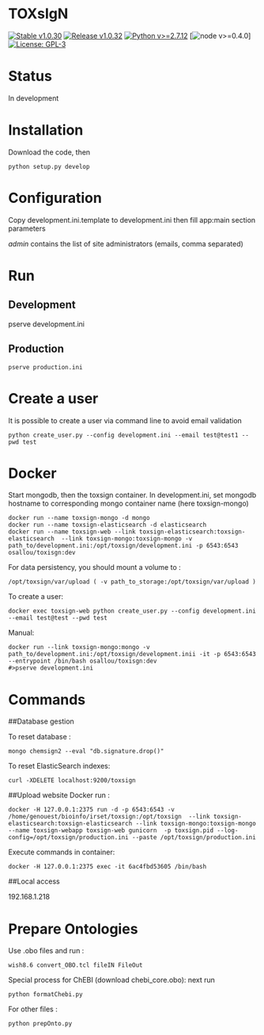 TOXsIgN
==========

[//]: # (https://rozaxe.github.io/factory/)

[![Stable v1.0.30](https://img.shields.io/badge/Stable-v0.1.0-green.svg)](https://github.com/ClementLancien/convertToEntrezGeneID)
[![Release v1.0.32](https://img.shields.io/badge/Release-v0.1.0-blue.svg)](https://github.com/ClementLancien/convertToEntrezGeneID)
[![Python v>=2.7.12](https://img.shields.io/badge/Python-v>=2.7.12-0077ea.svg)](https://www.python.org/)
[![node v>=0.4.0](https://img.shields.io/node/v/passport.svg)]
[![License: GPL-3](https://img.shields.io/aur/license/yaourt.svg)](https://opensource.org/licenses/GPL-3.0)


Status
==========

In development

Installation
==========

Download the code, then

    python setup.py develop

Configuration
==========

Copy development.ini.template to development.ini then fill app:main section parameters

*admin* contains the list of site administrators (emails, comma separated)

Run
==========

## Development

  pserve development.ini

## Production

	pserve production.ini

Create a user
==========

It is possible to create a user via command line to avoid email validation

    python create_user.py --config development.ini --email test@test1 --pwd test

Docker
==========

Start mongodb, then the toxsign container. In development.ini, set mongodb
hostname to corresponding mongo container name (here toxsign-mongo)

    docker run --name toxsign-mongo -d mongo
    docker run --name toxsign-elasticsearch -d elasticsearch
    docker run --name toxsign-web --link toxsign-elasticsearch:toxsign-elasticsearch  --link toxsign-mongo:toxsign-mongo -v path_to/development.ini:/opt/toxsign/development.ini -p 6543:6543 osallou/toxisgn:dev

For data persistency, you should mount a volume to :

	/opt/toxsign/var/upload ( -v path_to_storage:/opt/toxsign/var/upload )

To create a user:

    docker exec toxsign-web python create_user.py --config development.ini --email test@test --pwd test

Manual:

    docker run --link toxsign-mongo:mongo -v path_to/development.ini:/opt/toxsign/development.inii -it -p 6543:6543 --entrypoint /bin/bash osallou/toxisgn:dev
    #>pserve development.ini


Commands
==========

##Database gestion

To reset database :

	mongo chemsign2 --eval "db.signature.drop()"

To reset ElasticSearch indexes:

	curl -XDELETE localhost:9200/toxsign

##Upload website
Docker run :

	docker -H 127.0.0.1:2375 run -d -p 6543:6543 -v /home/genouest/bioinfo/irset/toxsign:/opt/toxsign  --link toxsign-elasticsearch:toxsign-elasticsearch --link toxsign-mongo:toxsign-mongo --name toxsign-webapp toxsign-web gunicorn  -p toxsign.pid --log-config=/opt/toxsign/production.ini --paste /opt/toxsign/production.ini

Execute commands in container:

    docker -H 127.0.0.1:2375 exec -it 6ac4fbd53605 /bin/bash

##Local access

192.168.1.218

Prepare Ontologies
==========

Use .obo files  and run :

	wish8.6 convert_OBO.tcl fileIN FileOut

Special process for ChEBI (download chebi_core.obo): next run

	python formatChebi.py

For other files :

	python prepOnto.py
